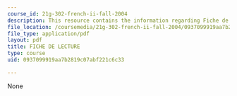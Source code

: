 ```yaml
---
course_id: 21g-302-french-ii-fall-2004
description: This resource contains the information regarding Fiche de lecture.
file_location: /coursemedia/21g-302-french-ii-fall-2004/0937099919aa7b2819c07abf221c6c33_MIT21G_302_F04_lecture_I.pdf
file_type: application/pdf
layout: pdf
title: FICHE DE LECTURE
type: course
uid: 0937099919aa7b2819c07abf221c6c33

---
```

None